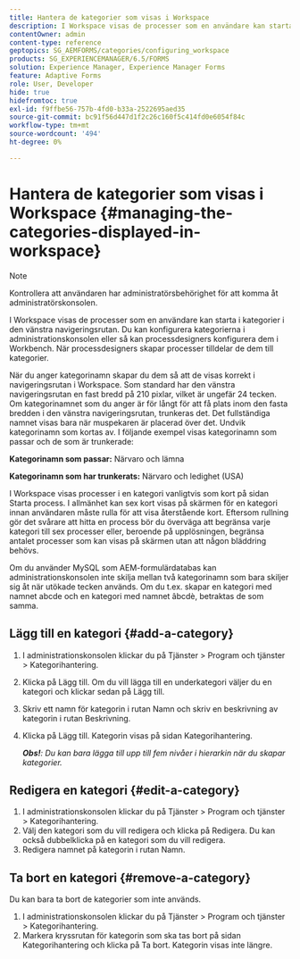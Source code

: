 ```yaml
---
title: Hantera de kategorier som visas i Workspace
description: I Workspace visas de processer som en användare kan starta i kategorier i den vänstra navigeringsrutan. Lär dig hur du kan hantera de här kategorierna som visas i Workspace.
contentOwner: admin
content-type: reference
geptopics: SG_AEMFORMS/categories/configuring_workspace
products: SG_EXPERIENCEMANAGER/6.5/FORMS
solution: Experience Manager, Experience Manager Forms
feature: Adaptive Forms
role: User, Developer
hide: true
hidefromtoc: true
exl-id: f9ffbe56-757b-4fd0-b33a-2522695aed35
source-git-commit: bc91f56d447d1f2c26c160f5c414fd0e6054f84c
workflow-type: tm+mt
source-wordcount: '494'
ht-degree: 0%

---
```


# Hantera de kategorier som visas i Workspace {#managing-the-categories-displayed-in-workspace}

>[!NOTE]
> 
> Kontrollera att användaren har administratörsbehörighet för att komma åt administratörskonsolen.

I Workspace visas de processer som en användare kan starta i kategorier i den vänstra navigeringsrutan. Du kan konfigurera kategorierna i administrationskonsolen eller så kan processdesigners konfigurera dem i Workbench. När processdesigners skapar processer tilldelar de dem till kategorier.

När du anger kategorinamn skapar du dem så att de visas korrekt i navigeringsrutan i Workspace. Som standard har den vänstra navigeringsrutan en fast bredd på 210 pixlar, vilket är ungefär 24 tecken. Om kategorinamnet som du anger är för långt för att få plats inom den fasta bredden i den vänstra navigeringsrutan, trunkeras det. Det fullständiga namnet visas bara när muspekaren är placerad över det. Undvik kategorinamn som kortas av. I följande exempel visas kategorinamn som passar och de som är trunkerade:

**Kategorinamn som passar:** Närvaro och lämna

**Kategorinamn som har trunkerats:** Närvaro och ledighet (USA)

I Workspace visas processer i en kategori vanligtvis som kort på sidan Starta process. I allmänhet kan sex kort visas på skärmen för en kategori innan användaren måste rulla för att visa återstående kort. Eftersom rullning gör det svårare att hitta en process bör du överväga att begränsa varje kategori till sex processer eller, beroende på upplösningen, begränsa antalet processer som kan visas på skärmen utan att någon bläddring behövs.

Om du använder MySQL som AEM-formulärdatabas kan administrationskonsolen inte skilja mellan två kategorinamn som bara skiljer sig åt när utökade tecken används. Om du t.ex. skapar en kategori med namnet abcde och en kategori med namnet âbcdè, betraktas de som samma.

## Lägg till en kategori {#add-a-category}

1. I administrationskonsolen klickar du på Tjänster > Program och tjänster > Kategorihantering.
1. Klicka på Lägg till. Om du vill lägga till en underkategori väljer du en kategori och klickar sedan på Lägg till.
1. Skriv ett namn för kategorin i rutan Namn och skriv en beskrivning av kategorin i rutan Beskrivning.
1. Klicka på Lägg till. Kategorin visas på sidan Kategorihantering.

   ***Obs!**: Du kan bara lägga till upp till fem nivåer i hierarkin när du skapar kategorier.*

## Redigera en kategori {#edit-a-category}

1. I administrationskonsolen klickar du på Tjänster > Program och tjänster > Kategorihantering.
1. Välj den kategori som du vill redigera och klicka på Redigera. Du kan också dubbelklicka på en kategori som du vill redigera.
1. Redigera namnet på kategorin i rutan Namn.

## Ta bort en kategori {#remove-a-category}

Du kan bara ta bort de kategorier som inte används.

1. I administrationskonsolen klickar du på Tjänster > Program och tjänster > Kategorihantering.
1. Markera kryssrutan för kategorin som ska tas bort på sidan Kategorihantering och klicka på Ta bort. Kategorin visas inte längre.
